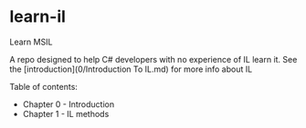 # learn-il
Learn MSIL

A repo designed to help C# developers with no experience of IL learn it. See the [introduction](0/Introduction To IL.md) for more info about IL

Table of contents:
 * Chapter 0 - Introduction
 * Chapter 1 - IL methods
